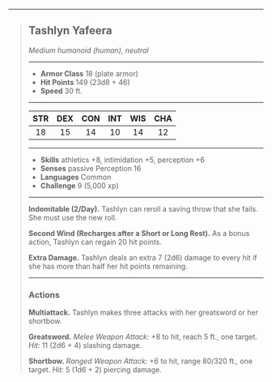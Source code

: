 ***
> ## Tashlyn Yafeera
> *Medium humanoid (human), neutral*
> 
> ***
> 
> - **Armor Class** 18 (plate armor)
> - **Hit Points** 149 (23d8 + 46)
> - **Speed** 30 ft.
> 
> ***
> 
> |STR|DEX|CON|INT|WIS|CHA|
> |:---:|:---:|:---:|:---:|:---:|:---:|
> |18|15|14|10|14|12|
> 
> ***
> 
> - **Skills** athletics +8, intimidation +5, perception +6
> - **Senses** passive Perception 16
> - **Languages** Common
> - **Challenge** 9 (5,000 xp)
> 
> ***
> 
> **Indomitable (2/Day).** Tashlyn can reroll a saving throw that she fails. She must use the new roll.
> 
> **Second Wind (Recharges after a Short or Long Rest).** As a bonus action, Tashlyn can regain 20 hit points.
> 
> **Extra Damage.** Tashlyn deals an extra 7 (2d6) damage to every hit if she has more than half her hit points remaining.
> 
> ***
> 
> ### Actions
> **Multiattack.** Tashlyn makes three attacks with her greatsword or her shortbow.
> 
> **Greatsword.** *Melee Weapon Attack:* +8 to hit, reach 5 ft., one target. *Hit:* 11 (2d6 + 4) slashing damage.
> 
> **Shortbow.** *Ranged Weapon Attack:* +6 to hit, range 80/320 ft., one target. *Hit:* 5 (1d6 + 2) piercing damage.